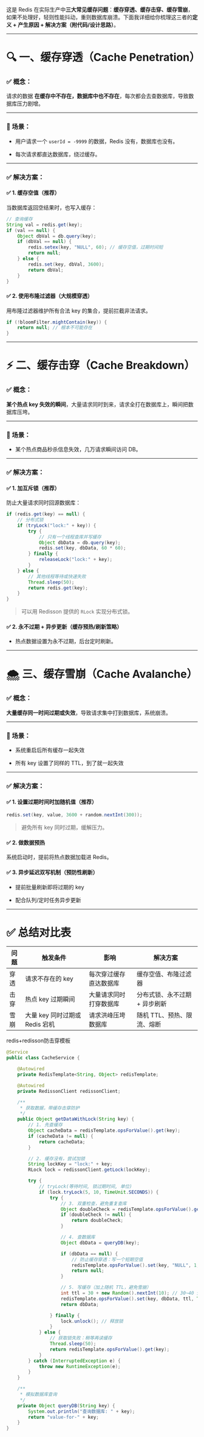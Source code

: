 这是 Redis 在实际生产中**三大常见缓存问题**：**缓存穿透、缓存击穿、缓存雪崩**，如果不处理好，轻则性能抖动，重则数据库崩溃。下面我详细给你梳理这三者的**定义 + 产生原因 + 解决方案（附代码/设计思路）**。

---

# 🔍 一、缓存穿透（Cache Penetration）

### ✅ 概念：

请求的数据 **在缓存中不存在，数据库中也不存在**，每次都会去查数据库，导致数据库压力剧增。

---

### 🚨 场景：

- 用户请求一个 `userId = -9999` 的数据，Redis 没有，数据库也没有。
    
- 每次请求都直达数据库，绕过缓存。
    

---

### ✅ 解决方案：

#### ✅ 1. 缓存空值（推荐）

当数据库返回空结果时，也写入缓存：

```java
// 查询缓存
String val = redis.get(key);
if (val == null) {
    Object dbVal = db.query(key);
    if (dbVal == null) {
        redis.setex(key, "NULL", 60); // 缓存空值，过期时间短
        return null;
    } else {
        redis.set(key, dbVal, 3600);
        return dbVal;
    }
}
```

#### ✅ 2. 使用布隆过滤器（大规模穿透）

用布隆过滤器维护所有合法 key 的集合，提前拦截非法请求。

```java
if (!bloomFilter.mightContain(key)) {
    return null; // 根本不可能存在
}
```

---

# ⚡ 二、缓存击穿（Cache Breakdown）

### ✅ 概念：

**某个热点 key 失效的瞬间**，大量请求同时到来，请求全打在数据库上，瞬间把数据库压垮。

---

### 🚨 场景：

- 某个热点商品秒杀信息失效，几万请求瞬间访问 DB。
    

---

### ✅ 解决方案：

#### ✅ 1. 加互斥锁（推荐）

防止大量请求同时回源数据库：

```java
if (redis.get(key) == null) {
    // 分布式锁
    if (tryLock("lock:" + key)) {
        try {
            // 只有一个线程查库并写缓存
            Object dbData = db.query(key);
            redis.set(key, dbData, 60 * 60);
        } finally {
            releaseLock("lock:" + key);
        }
    } else {
        // 其他线程等待或快速失败
        Thread.sleep(50);
        return redis.get(key);
    }
}
```

> 可以用 Redisson 提供的 `RLock` 实现分布式锁。

#### ✅ 2. 永不过期 + 异步更新（缓存预热/刷新策略）

- 热点数据设置为永不过期，后台定时刷新。
    

---

# 🌨 三、缓存雪崩（Cache Avalanche）

### ✅ 概念：

**大量缓存同一时间过期或失效**，导致请求集中打到数据库，系统崩溃。

---

### 🚨 场景：

- 系统重启后所有缓存一起失效
    
- 所有 key 设置了同样的 TTL，到了就一起失效
    

---

### ✅ 解决方案：

#### ✅ 1. 设置过期时间时加随机值（推荐）

```java
redis.set(key, value, 3600 + random.nextInt(300));
```

> 避免所有 key 同时过期，缓解压力。

#### ✅ 2. 做数据预热

系统启动时，提前将热点数据加载进 Redis。

#### ✅ 3. 异步延迟双写机制（预防性刷新）

- 提前批量刷新即将过期的 key
    
- 配合队列/定时任务异步更新
    

---

# ✅ 总结对比表

| 问题  | 触发条件                  | 影响          | 解决方案             |
| --- | --------------------- | ----------- | ---------------- |
| 穿透  | 请求不存在的 key            | 每次穿过缓存直达数据库 | 缓存空值、布隆过滤器       |
| 击穿  | 热点 key 过期瞬间           | 大量请求同时打穿数据库 | 分布式锁、永不过期 + 异步刷新 |
| 雪崩  | 大量 key 同时过期或 Redis 宕机 | 请求洪峰压垮数据库   | 随机 TTL、预热、限流、熔断  |
redis+redisson防击穿模板
```java
@Service
public class CacheService {

    @Autowired
    private RedisTemplate<String, Object> redisTemplate;

    @Autowired
    private RedissonClient redissonClient;

    /**
     * 获取数据，带缓存击穿防护
     */
    public Object getDataWithLock(String key) {
        // 1. 先查缓存
        Object cacheData = redisTemplate.opsForValue().get(key);
        if (cacheData != null) {
            return cacheData;
        }

        // 2. 缓存没有，尝试加锁
        String lockKey = "lock:" + key;
        RLock lock = redissonClient.getLock(lockKey);

        try {
            // tryLock(等待时间, 锁过期时间, 单位)
            if (lock.tryLock(5, 10, TimeUnit.SECONDS)) {
                try {
                    // 3. 双重检查，避免重复查库
                    Object doubleCheck = redisTemplate.opsForValue().get(key);
                    if (doubleCheck != null) {
                        return doubleCheck;
                    }

                    // 4. 查数据库
                    Object dbData = queryDB(key);

                    if (dbData == null) {
                        // 防止缓存穿透：写一个短期空值
                        redisTemplate.opsForValue().set(key, "NULL", 1, TimeUnit.MINUTES);
                        return null;
                    }

                    // 5. 写缓存（加上随机 TTL，避免雪崩）
                    int ttl = 30 + new Random().nextInt(10); // 30~40 分钟
                    redisTemplate.opsForValue().set(key, dbData, ttl, TimeUnit.MINUTES);
                    return dbData;

                } finally {
                    lock.unlock(); // 释放锁
                }
            } else {
                // 获取锁失败：稍等再读缓存
                Thread.sleep(50);
                return redisTemplate.opsForValue().get(key);
            }
        } catch (InterruptedException e) {
            throw new RuntimeException(e);
        }
    }

    /**
     * 模拟数据库查询
     */
    private Object queryDB(String key) {
        System.out.println("查询数据库: " + key);
        return "value-for-" + key;
    }
}

```